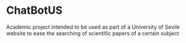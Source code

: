 # ChatBotUS
Academic project intended to be used as part of a University of Sevile website to ease the searching of scientific papers of a certain subject
